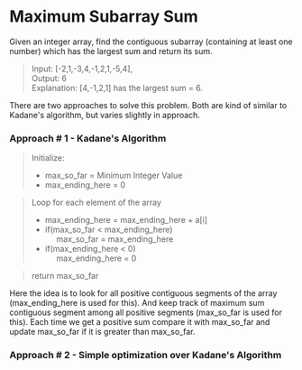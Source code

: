# Maximum Subarray Sum

Given an integer array, find the contiguous subarray (containing at least one number) which has the largest sum and return its sum.

> Input: [-2,1,-3,4,-1,2,1,-5,4],   
> Output: 6  
> Explanation: [4,-1,2,1] has the largest sum = 6.  

There are two approaches to solve this problem. Both are 
kind of similar to Kadane's algorithm, but varies slightly
in approach.

### Approach # 1 - Kadane's Algorithm

> Initialize:  
> * max_so_far = Minimum Integer Value  
> * max_ending_here = 0

> Loop for each element of the array  
>   * max_ending_here = max_ending_here + a[i]
>   * if(max_so_far < max_ending_here)  
>   &nbsp;&nbsp;&nbsp;&nbsp; max_so_far = max_ending_here  
>   * if(max_ending_here < 0)  
>   &nbsp;&nbsp;&nbsp;&nbsp; max_ending_here = 0  
  
> return max_so_far

Here the idea is to look for all positive contiguous segments of the array
(max_ending_here is used for this). And keep track of maximum sum 
contiguous segment among all positive segments 
 (max_so_far is used for this). Each time we get a positive sum 
 compare it with max_so_far and update max_so_far if it is greater 
 than max_so_far.
 
### Approach # 2 - Simple optimization over Kadane's Algorithm
